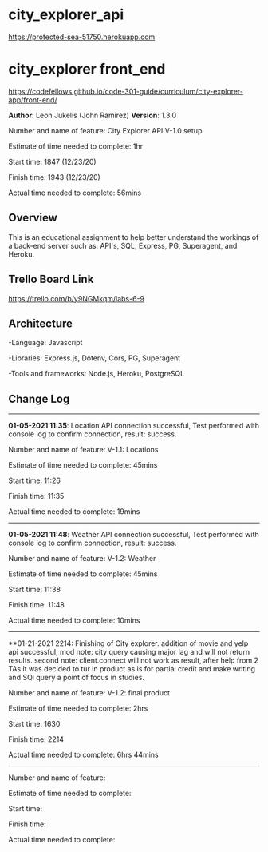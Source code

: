 # city_explorer_api
https://protected-sea-51750.herokuapp.com

# city_explorer front_end
https://codefellows.github.io/code-301-guide/curriculum/city-explorer-app/front-end/

**Author**: Leon Jukelis (John Ramirez)
**Version**: 1.3.0 

Number and name of feature: City Explorer API V-1.0 setup

Estimate of time needed to complete: 1hr

Start time: 1847 (12/23/20)

Finish time: 1943 (12/23/20)

Actual time needed to complete: 56mins

## Overview

This is an educational assignment to help better understand the workings of a back-end server such as: API's, SQL, Express, PG, Superagent, and Heroku.

## Trello Board Link

https://trello.com/b/y9NGMkqm/labs-6-9

## Architecture

-Language: Javascript

-Libraries: Express.js, Dotenv, Cors, PG, Superagent

-Tools and frameworks: Node.js, Heroku, PostgreSQL

## Change Log

---

**01-05-2021 11:35**: Location API connection successful, Test performed with console log to confirm connection, result: success.

Number and name of feature: V-1.1: Locations

Estimate of time needed to complete: 45mins

Start time: 11:26

Finish time: 11:35

Actual time needed to complete: 19mins

---

**01-05-2021 11:48**: Weather API connection successful, Test performed with console log to confirm connection, result: success.

Number and name of feature: V-1.2: Weather

Estimate of time needed to complete: 45mins

Start time: 11:38

Finish time: 11:48

Actual time needed to complete: 10mins

---
**01-21-2021 2214: Finishing of City explorer. addition of movie and yelp api successful, mod note: city query causing major lag and will not return results. second note: client.connect will not work as result, after help from 2 TAs it was decided to tur in product as is for partial credit and make writing and SQl query a point of focus in studies. 

Number and name of feature: V-1.2: final product

Estimate of time needed to complete: 2hrs

Start time: 1630

Finish time: 2214

Actual time needed to complete: 6hrs 44mins

---

Number and name of feature: 

Estimate of time needed to complete: 

Start time: 

Finish time: 

Actual time needed to complete: 





